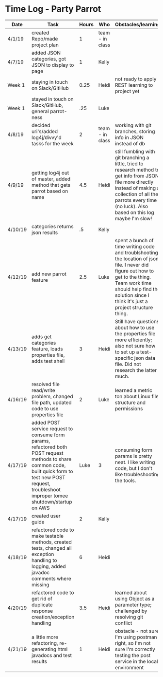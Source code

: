 # Time Log - Party Parrot

| Date | Task | Hours | Who| Obstacles/learning |
|------|------|-------|------|------|
| 4/1/19 | created Repo/made project plan | 1 | team - in class| |
| 4/7/19 | added JSON categories, got JSON to display to page | 1 | Kelly |  |
| Week 1 | staying in touch on Slack/GitHub | 0.25 | Heidi | not ready to apply REST learning to project yet |
|Week 1 | stayed in touch on Slack/GitHub, general parrot-ness|.25 | Luke | |
| 4/8/19 | decided uri's/added log4j/divvy'd tasks for the week | 2| team - in class | working with git branches, storing info in JSON instead of db |
| 4/9/19 | getting log4j out of master, added method that gets parrot based on name   | 4.5| Heidi | still fumbling with git branching a little, tried to research method to get info from JSON file more directly instead of making a collection of all the parrots every time (no luck). Also based on this log maybe I'm slow! |
| 4/10/19|categories returns json results | .5| Kelly||
| 4/12/19 | add new parrot feature | 2.5 | Luke | spent a bunch of time writing code and troublshooting the location of json file. I never did figure out how to get to the thing. Team work time should help find the solution since I think it's just a project structure thing.|
| 4/13/19 | adds get categories feature, loads properties file, adds test shell | 3 | Heidi | Still have questions about how to use the properties file more efficiently; also not sure how to set up a test-specific json data file. Did not research the latter much.|
| 4/16/19 | resolved file read/write problem, changed file path, updated code to use properties file|2|Luke| learned a metric ton about Linux file structure and permissions|
| 4/17/19 | added POST service request to consume form params, refactored both POST request methods to share common code, built quick form to test new POST request, troubleshoot improper tomee shutdown/startup on AWS | Luke | 3 | consuming form params is pretty neat. I like writing code, but I don't like troubleshooting the tools.|
| 4/17/19 | created user guide | 2 | Kelly |  |
| 4/18/19 | refactored code to make testable methods, created tests, changed all exception handling to logging, added javadoc comments where missing | 6 | Heidi |  |
| 4/20/19 | refactored code to get rid of duplicate response creation/exception handling | 3.5 | Heidi | learned about using Object as a parameter type; challenged by resolving git conflict  |
| 4/21/19 | a little more refactoring, re-generating html javadocs and test results | 1 | Heidi | obstacle - not sure I'm using postman right, so I'm not sure I'm correctly testing the post service in the local environment  |